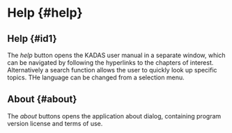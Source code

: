 # Help {#help}

## Help {#id1}

The *help* button opens the KADAS user manual in a separate window, which can be navigated by following the hyperlinks to the chapters of interest. Alternatively a search function allows the user to quickly look up specific topics. THe language can be changed from a selection menu.

## About {#about}

The *about* buttons opens the application about dialog, containing program version license and terms of use.
